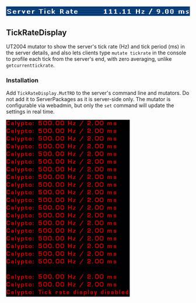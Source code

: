 ![Server Details](https://github.com/Calypto/TickRateDisplay/blob/main/ServerDetails.png?raw=true)

## TickRateDisplay
UT2004 mutator to show the server's tick rate (Hz) and tick period (ms) in the server details, and also lets clients type `mutate tickrate` in the console to profile each tick from the server's end, with zero averaging, unlike `getcurrenttickrate`.

### Installation
Add `TickRateDisplay.MutTRD` to the server's command line and mutators. Do not add it to ServerPackages as it is server-side only. The mutator is configurable via webadmin, but only the `set` command will update the settings in real time.

![Mutate Tickrate](https://github.com/Calypto/TickRateDisplay/blob/main/MutateTickrate.png?raw=true)
